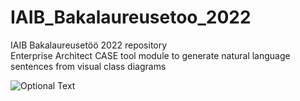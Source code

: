 # IAIB_Bakalaureusetoo_2022
IAIB Bakalaureusetöö 2022 repository <br /> 
Enterprise Architect CASE tool module to generate natural language sentences from visual class diagrams <br /> 

![Optional Text](../master/EA/image.png)
